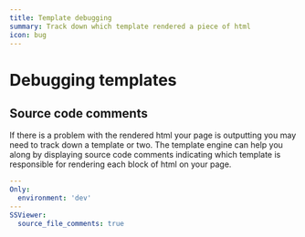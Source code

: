 ```yaml
---
title: Template debugging
summary: Track down which template rendered a piece of html
icon: bug
---
```

# Debugging templates

## Source code comments

If there is a problem with the rendered html your page is outputting you may need 
to track down a template or two. The template engine can help you along by displaying 
source code comments indicating which template is responsible for rendering each 
block of html on your page.

```yaml
---
Only:
  environment: 'dev'
---
SSViewer:
  source_file_comments: true
```
